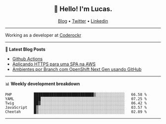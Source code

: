<h2 align="center">👋 Hello! I'm Lucas.</h2>
<p align="center">
  <a href="https://www.lucassabreu.net.br/">Blog</a> •
  <a href="https://twitter.com/lucassabreu">Twitter</a> •
  <a href="https://www.linkedin.com/in/lucassantosabreu/">Linkedin</a>
</p>

---

Working as a developer at [Coderockr](https://github.com/Coderockr)

---

**📝 Latest Blog Posts**

<!-- BLOG-POST-LIST:START -->
- [Github Actions](https://www.lucassabreu.net.br/post/github-actions/)
- [Aplicando HTTPS para uma SPA na AWS](https://www.lucassabreu.net.br/post/aplicando-https-para-uma-spa-na-aws/)
- [Ambientes por Branch com OpenShift Next Gen usando GitHub](https://www.lucassabreu.net.br/post/ambientes-por-branch-com-openshift-next-gen-usando-github/)
<!-- BLOG-POST-LIST:END -->

---

📊 **Weekly development breakdown**
<!--START_SECTION:waka-->
```text
PHP          ███████████████████████████▒░░░░░░░░░░░░░   66.58 % 
YAML         ███░░░░░░░░░░░░░░░░░░░░░░░░░░░░░░░░░░░░░░   07.25 % 
Twig         ██▓░░░░░░░░░░░░░░░░░░░░░░░░░░░░░░░░░░░░░░   06.42 % 
JavaScript   █▒░░░░░░░░░░░░░░░░░░░░░░░░░░░░░░░░░░░░░░░   03.57 % 
Cheetah      █▒░░░░░░░░░░░░░░░░░░░░░░░░░░░░░░░░░░░░░░░   02.89 % 
```
<!--END_SECTION:waka-->

---
